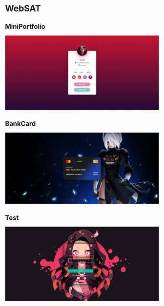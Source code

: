 <h1>WebSAT</h1>
    
<h2>MiniPortfolio</h2>
<img src="MiniPortfolio/15.png">

<h2>BankCard</h2>
<img src="BankCard/OS.png">

<h2>Test</h2>
<img src="Test/15.png">
